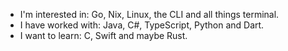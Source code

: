 - I'm interested in: Go, Nix, Linux, the CLI and all things terminal.
- I have worked with: Java, C#, TypeScript, Python and Dart.
- I want to learn: C, Swift and maybe Rust.
